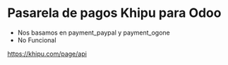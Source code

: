 # Pasarela de pagos Khipu para Odoo

- Nos basamos en payment_paypal y payment_ogone
- No Funcional

https://khipu.com/page/api
